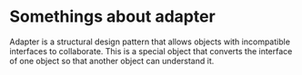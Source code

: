 # Somethings about adapter
Adapter is a structural design pattern that allows objects with incompatible interfaces to collaborate.
This is a special object that converts the interface of one object so that another object can understand it.